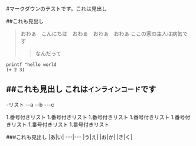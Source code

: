 #マークダウンのテストです。これは見出し

##これも見出し

> おわぁ　こんにちは　おわぁ　おわぁ　おわぁ
> ここの家の主人は病気です
>>なんだって


```
printf "hello world
(+ 2 3)
```
##これも見出し
これは`インラインコード`です
---
-リスト
--a
--b
---c

1.番号付きリスト
1.番号付きリスト
  1.番号付きリスト
  1.番号付きリスト
  1.番号付きリスト
1.番号付きリスト
1.番号付きリスト

###これも見出し
|あ|い|
---|---
|う|え|
|お|か|
|き|く|
